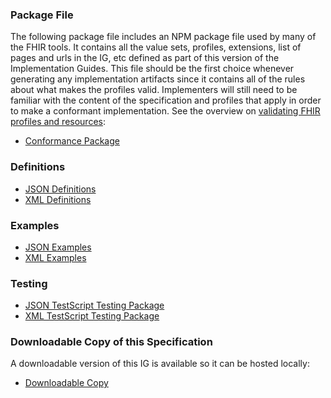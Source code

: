 
### Package File

The following package file includes an NPM package file used by many of the FHIR tools. It contains all the value sets, profiles, extensions, list of pages and urls in the IG, etc defined as part of this version of the Implementation Guides. This file should be the first choice whenever generating any implementation artifacts since it contains all of the rules about what makes the profiles valid. Implementers will still need to be familiar with the content of the specification and profiles that apply in order to make a conformant implementation. See the overview on [validating FHIR profiles and resources](http://hl7.org/fhir/R4/validation.html):

* [Conformance Package](package.tgz)

### Definitions

* [JSON Definitions](definitions.json.zip)
* [XML Definitions](definitions.xml.zip)

### Examples

* [JSON Examples](examples.json.zip)
* [XML Examples](examples.xml.zip)

### Testing

* [JSON TestScript Testing Package](r4-hl7.fhir.uv.dev-satisfaction.json.zip)
* [XML TestScript Testing Package](r4-hl7.fhir.uv.dev-satisfaction.xml.zip)

### Downloadable Copy of this Specification

A downloadable version of this IG is available so it can be hosted locally:

* [Downloadable Copy](full-ig.zip)

